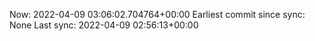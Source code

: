Now: 2022-04-09 03:06:02.704764+00:00 Earliest commit since sync: None Last sync: 2022-04-09 02:56:13+00:00
